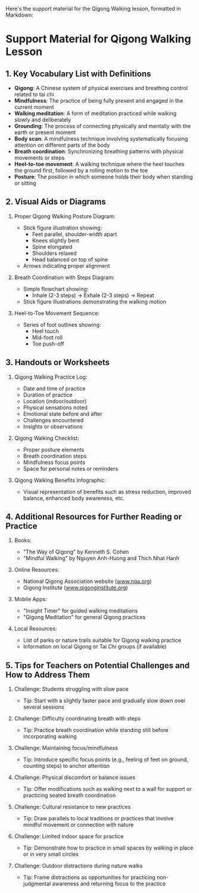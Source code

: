 Here's the support material for the Qigong Walking lesson, formatted in Markdown:

# Support Material for Qigong Walking Lesson

## 1. Key Vocabulary List with Definitions

- **Qigong**: A Chinese system of physical exercises and breathing control related to tai chi
- **Mindfulness**: The practice of being fully present and engaged in the current moment
- **Walking meditation**: A form of meditation practiced while walking slowly and deliberately
- **Grounding**: The process of connecting physically and mentally with the earth or present moment
- **Body scan**: A mindfulness technique involving systematically focusing attention on different parts of the body
- **Breath coordination**: Synchronizing breathing patterns with physical movements or steps
- **Heel-to-toe movement**: A walking technique where the heel touches the ground first, followed by a rolling motion to the toe
- **Posture**: The position in which someone holds their body when standing or sitting

## 2. Visual Aids or Diagrams

1. Proper Qigong Walking Posture Diagram:
   - Stick figure illustration showing:
     * Feet parallel, shoulder-width apart
     * Knees slightly bent
     * Spine elongated
     * Shoulders relaxed
     * Head balanced on top of spine
   - Arrows indicating proper alignment

2. Breath Coordination with Steps Diagram:
   - Simple flowchart showing:
     * Inhale (2-3 steps) → Exhale (2-3 steps) → Repeat
   - Stick figure illustrations demonstrating the walking motion

3. Heel-to-Toe Movement Sequence:
   - Series of foot outlines showing:
     * Heel touch
     * Mid-foot roll
     * Toe push-off

## 3. Handouts or Worksheets

1. Qigong Walking Practice Log:
   - Date and time of practice
   - Duration of practice
   - Location (indoor/outdoor)
   - Physical sensations noted
   - Emotional state before and after
   - Challenges encountered
   - Insights or observations

2. Qigong Walking Checklist:
   - Proper posture elements
   - Breath coordination steps
   - Mindfulness focus points
   - Space for personal notes or reminders

3. Qigong Walking Benefits Infographic:
   - Visual representation of benefits such as stress reduction, improved balance, enhanced body awareness, etc.

## 4. Additional Resources for Further Reading or Practice

1. Books:
   - "The Way of Qigong" by Kenneth S. Cohen
   - "Mindful Walking" by Nguyen Anh-Huong and Thich Nhat Hanh

2. Online Resources:
   - National Qigong Association website (www.nqa.org)
   - Qigong Institute (www.qigonginstitute.org)

3. Mobile Apps:
   - "Insight Timer" for guided walking meditations
   - "Qigong Meditation" for general Qigong practices

4. Local Resources:
   - List of parks or nature trails suitable for Qigong walking practice
   - Information on local Qigong or Tai Chi groups (if available)

## 5. Tips for Teachers on Potential Challenges and How to Address Them

1. Challenge: Students struggling with slow pace
   - Tip: Start with a slightly faster pace and gradually slow down over several sessions

2. Challenge: Difficulty coordinating breath with steps
   - Tip: Practice breath coordination while standing still before incorporating walking

3. Challenge: Maintaining focus/mindfulness
   - Tip: Introduce specific focus points (e.g., feeling of feet on ground, counting steps) to anchor attention

4. Challenge: Physical discomfort or balance issues
   - Tip: Offer modifications such as walking next to a wall for support or practicing seated breath coordination

5. Challenge: Cultural resistance to new practices
   - Tip: Draw parallels to local traditions or practices that involve mindful movement or connection with nature

6. Challenge: Limited indoor space for practice
   - Tip: Demonstrate how to practice in small spaces by walking in place or in very small circles

7. Challenge: Outdoor distractions during nature walks
   - Tip: Frame distractions as opportunities for practicing non-judgmental awareness and returning focus to the practice